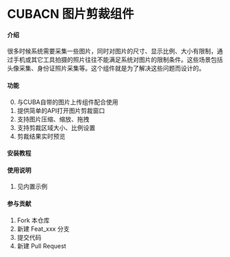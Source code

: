 # CUBACN 图片剪裁组件

#### 介绍

很多时候系统需要采集一些图片，同时对图片的尺寸、显示比例、大小有限制，通过手机或其它工具拍摄的照片往往不能满足系统对图片的限制条件。这些场景包括头像采集、身份证照片采集等。这个组件就是为了解决这些问题而设计的。

#### 功能
0. 与CUBA自带的图片上传组件配合使用
0. 提供简单的API打开图片剪裁窗口
0. 支持图片压缩、缩放、拖拽
0. 支持剪裁区域大小、比例设置
0. 剪裁结果实时预览

#### 安装教程

#### 使用说明
1. 见内置示例

#### 参与贡献

1. Fork 本仓库
2. 新建 Feat_xxx 分支
3. 提交代码
4. 新建 Pull Request

